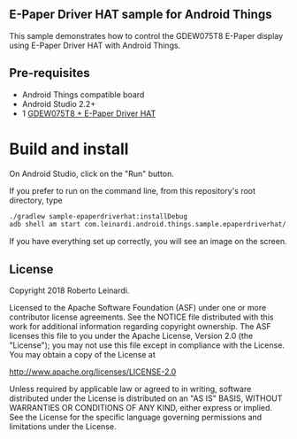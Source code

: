 ## E-Paper Driver HAT sample for Android Things

This sample demonstrates how to control the GDEW075T8 E-Paper display using E-Paper Driver HAT with
Android Things.

## Pre-requisites

- Android Things compatible board
- Android Studio 2.2+
- 1 [GDEW075T8 + E-Paper Driver HAT](https://www.waveshare.com/wiki/7.5inch_e-Paper_HAT)


# Build and install

On Android Studio, click on the "Run" button.

If you prefer to run on the command line, from this repository's root directory, type

```bash
./gradlew sample-epaperdriverhat:installDebug
adb shell am start com.leinardi.android.things.sample.epaperdriverhat/.EpdScreenActivity
```

If you have everything set up correctly, you will see an image on the screen.


## License

Copyright 2018 Roberto Leinardi.

Licensed to the Apache Software Foundation (ASF) under one or more contributor
license agreements.  See the NOTICE file distributed with this work for
additional information regarding copyright ownership.  The ASF licenses this
file to you under the Apache License, Version 2.0 (the "License"); you may not
use this file except in compliance with the License.  You may obtain a copy of
the License at

  http://www.apache.org/licenses/LICENSE-2.0

Unless required by applicable law or agreed to in writing, software
distributed under the License is distributed on an "AS IS" BASIS, WITHOUT
WARRANTIES OR CONDITIONS OF ANY KIND, either express or implied.  See the
License for the specific language governing permissions and limitations under
the License.

